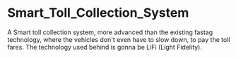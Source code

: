# Smart_Toll_Collection_System
A Smart toll collection system, more advanced than the existing fastag technology, where the vehicles don't even have to slow down, to pay the toll fares. The technology used behind is gonna be LiFi (Light Fidelity).
